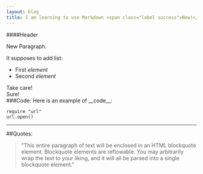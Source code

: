 ```yaml
---
layout: blog
title: I am learning to use Markdown <span class="label success">New!</span> 
---
```


####Header

New Paragraph.


It supposes to add list:

* First *element*
* Second _element_

<div class="raw">
<div class="span2">
<span class="label warning">Take care!</span>
</div>
<div class="span2">
<span class="label success">Sure!</span>
</div>
</div>
###Code:
Here is an example of __code__:
 
    require "url"
    url.open()
  
*****

##Quotes:
> "This entire paragraph of text will be enclosed in an HTML blockquote element.
> Blockquote elements are reflowable. You may arbitrarily
> wrap the text to your liking, and it will all be parsed
> into a single blockquote element."
 



